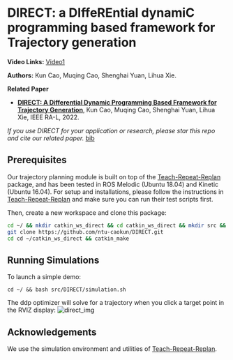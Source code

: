 
# DIRECT: a DIffeREntial dynamiC programming based framework for Trajectory generation

**Video Links:** [Video1](https://youtu.be/BM8_ABM_2VM)

**Authors:** Kun Cao, Muqing Cao, Shenghai Yuan, Lihua Xie.

**Related Paper**

* [**DIRECT: A Differential Dynamic Programming Based Framework for Trajectory Generation**](https://ieeexplore.ieee.org/document/9681227), Kun Cao, Muqing Cao, Shenghai Yuan, Lihua Xie, IEEE RA-L, 2022.



*If you use DIRECT for your application or research, please star this repo and cite our related paper.* [bib](https://github.com/ntu-caokun/DIRECT/blob/main/bib.txt)

## Prerequisites
Our trajectory planning module is built on top of the [Teach-Repeat-Replan](https://github.com/HKUST-Aerial-Robotics/Teach-Repeat-Replan) package, and has been tested in ROS Melodic (Ubuntu 18.04) and Kinetic (Ubuntu 16.04).
For setup and installations, please follow the instructions in [Teach-Repeat-Replan](https://github.com/HKUST-Aerial-Robotics/Teach-Repeat-Replan) and make sure you can run their test scripts first.

Then, create a new workspace and clone this package:

```bash
cd ~/ && mkdir catkin_ws_direct && cd catkin_ws_direct && mkdir src && cd src
git clone https://github.com/ntu-caokun/DIRECT.git
cd cd ~/catkin_ws_direct && catkin_make
```
 
## Running Simulations
To launch a simple demo:
```
cd ~/ && bash src/DIRECT/simulation.sh
```

The ddp optimizer will solve for a trajectory when you click a target point in the RVIZ display:
![direct_img](./DIRECT/blob/main/images/rviz_direct.png)


## Acknowledgements
We use the simulation environment and utilities of [Teach-Repeat-Replan](https://github.com/HKUST-Aerial-Robotics/Teach-Repeat-Replan).
